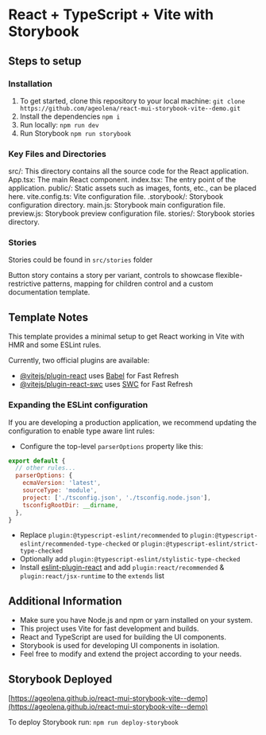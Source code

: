 # React + TypeScript + Vite with Storybook

## Steps to setup

### Installation
1. To get started, clone this repository to your local machine:
   `git clone https://github.com/ageolena/react-mui-storybook-vite--demo.git`
2. Install the dependencies
   `npm i` 
3. Run locally:
   `npm run dev`
4. Run Storybook
  `npm run storybook`

### Key Files and Directories

src/: This directory contains all the source code for the React application.
   App.tsx: The main React component.
   index.tsx: The entry point of the application.
public/: Static assets such as images, fonts, etc., can be placed here.
vite.config.ts: Vite configuration file.
.storybook/: Storybook configuration directory.
    main.js: Storybook main configuration file.
    preview.js: Storybook preview configuration file.
stories/: Storybook stories directory.

### Stories

Stories could be found in `src/stories` folder

Button story contains a story per variant, controls to showcase flexible-restrictive patterns, mapping for children control and a custom documentation template. 


## Template Notes
This template provides a minimal setup to get React working in Vite with HMR and some ESLint rules.

Currently, two official plugins are available:

- [@vitejs/plugin-react](https://github.com/vitejs/vite-plugin-react/blob/main/packages/plugin-react/README.md) uses [Babel](https://babeljs.io/) for Fast Refresh
- [@vitejs/plugin-react-swc](https://github.com/vitejs/vite-plugin-react-swc) uses [SWC](https://swc.rs/) for Fast Refresh

### Expanding the ESLint configuration

If you are developing a production application, we recommend updating the configuration to enable type aware lint rules:

- Configure the top-level `parserOptions` property like this:

```js
export default {
  // other rules...
  parserOptions: {
    ecmaVersion: 'latest',
    sourceType: 'module',
    project: ['./tsconfig.json', './tsconfig.node.json'],
    tsconfigRootDir: __dirname,
  },
}
```

- Replace `plugin:@typescript-eslint/recommended` to `plugin:@typescript-eslint/recommended-type-checked` or `plugin:@typescript-eslint/strict-type-checked`
- Optionally add `plugin:@typescript-eslint/stylistic-type-checked`
- Install [eslint-plugin-react](https://github.com/jsx-eslint/eslint-plugin-react) and add `plugin:react/recommended` & `plugin:react/jsx-runtime` to the `extends` list

## Additional Information
- Make sure you have Node.js and npm or yarn installed on your system.
- This project uses Vite for fast development and builds.
- React and TypeScript are used for building the UI components.
- Storybook is used for developing UI components in isolation. 
- Feel free to modify and extend the project according to your needs.

## Storybook Deployed
[https://ageolena.github.io/react-mui-storybook-vite--demo](https://ageolena.github.io/react-mui-storybook-vite--demo)

To deploy Storybook run:
`npm run deploy-storybook`
#
